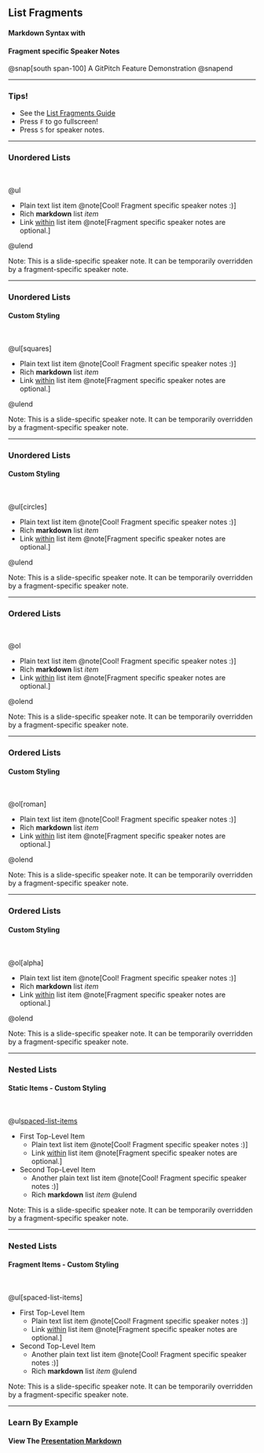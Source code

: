 ## List Fragments
#### Markdown Syntax with
#### Fragment specific Speaker Notes

@snap[south span-100]
A GitPitch Feature Demonstration
@snapend

---

### Tips!

- See the <a target="_blank" href="https://gitpitch.com/docs/markdown-features/list-fragments">List Fragments Guide</a>
- Press `F` to go fullscreen!
- Press `S` for speaker notes.

---

### Unordered Lists
<br>

@ul

- Plain text list item @note[Cool! Fragment specific speaker notes :)]
- Rich **markdown** list *item*
- Link [within](https://gitpitch.com) list item @note[Fragment specific speaker notes are optional.]

@ulend

Note:
This is a slide-specific speaker note. It can be temporarily overridden by a fragment-specific speaker note.

---

### Unordered Lists
#### Custom Styling
<br>

@ul[squares]

- Plain text list item @note[Cool! Fragment specific speaker notes :)]
- Rich **markdown** list *item*
- Link [within](https://gitpitch.com) list item @note[Fragment specific speaker notes are optional.]

@ulend

Note:
This is a slide-specific speaker note. It can be temporarily overridden by a fragment-specific speaker note.

---

### Unordered Lists
#### Custom Styling
<br>

@ul[circles]

- Plain text list item @note[Cool! Fragment specific speaker notes :)]
- Rich **markdown** list *item*
- Link [within](https://gitpitch.com) list item @note[Fragment specific speaker notes are optional.]

@ulend

Note:
This is a slide-specific speaker note. It can be temporarily overridden by a fragment-specific speaker note.

---

### Ordered Lists
<br>

@ol

- Plain text list item @note[Cool! Fragment specific speaker notes :)]
- Rich **markdown** list *item*
- Link [within](https://gitpitch.com) list item @note[Fragment specific speaker notes are optional.]

@olend

Note:
This is a slide-specific speaker note. It can be temporarily overridden by a fragment-specific speaker note.

---

### Ordered Lists
#### Custom Styling
<br>

@ol[roman]

- Plain text list item @note[Cool! Fragment specific speaker notes :)]
- Rich **markdown** list *item*
- Link [within](https://gitpitch.com) list item @note[Fragment specific speaker notes are optional.]

@olend

Note:
This is a slide-specific speaker note. It can be temporarily overridden by a fragment-specific speaker note.

---

### Ordered Lists
#### Custom Styling
<br>

@ol[alpha]

- Plain text list item @note[Cool! Fragment specific speaker notes :)]
- Rich **markdown** list *item*
- Link [within](https://gitpitch.com) list item @note[Fragment specific speaker notes are optional.]

@olend

Note:
This is a slide-specific speaker note. It can be temporarily overridden by a fragment-specific speaker note.

---

### Nested Lists
#### Static Items - Custom Styling
<br>

@ul[spaced-list-items](false)
- First Top-Level Item
  + Plain text list item @note[Cool! Fragment specific speaker notes :)]
  + Link [within](https://gitpitch.com) list item @note[Fragment specific speaker notes are optional.]
- Second Top-Level Item
  + Another plain text list item @note[Cool! Fragment specific speaker notes :)]
  + Rich **markdown** list *item*
@ulend

Note:
This is a slide-specific speaker note. It can be temporarily overridden by a fragment-specific speaker note.

---

### Nested Lists
#### Fragment Items - Custom Styling
<br>

@ul[spaced-list-items]
- First Top-Level Item
  + Plain text list item @note[Cool! Fragment specific speaker notes :)]
  + Link [within](https://gitpitch.com) list item @note[Fragment specific speaker notes are optional.]
- Second Top-Level Item
  + Another plain text list item @note[Cool! Fragment specific speaker notes :)]
  + Rich **markdown** list *item*
@ulend

Note:
This is a slide-specific speaker note. It can be temporarily overridden by a fragment-specific speaker note.

---

### Learn By Example
#### View The <a target="_blank" href="https://github.com/gitpitch/feature-demo/blob/frag-shortcut-syntax/PITCHME.md">Presentation Markdown</a>

